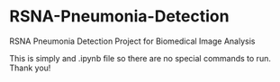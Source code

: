 # RSNA-Pneumonia-Detection
RSNA Pneumonia Detection Project for Biomedical Image Analysis


This is simply and .ipynb file so there are no special commands to run. Thank you!
